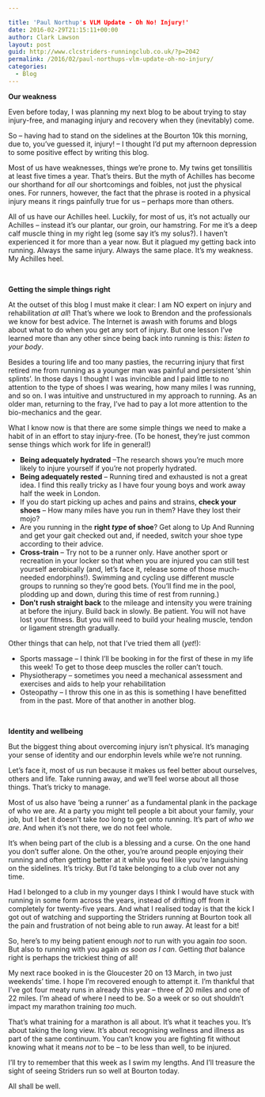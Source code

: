 ```yaml
---

title: 'Paul Northup's VLM Update - Oh No! Injury!'
date: 2016-02-29T21:15:11+00:00
author: Clark Lawson
layout: post
guid: http://www.clcstriders-runningclub.co.uk/?p=2042
permalink: /2016/02/paul-northups-vlm-update-oh-no-injury/
categories:
  - Blog
---
```

**Our weakness**

Even before today, I was planning my next blog to be about trying to stay injury-free, and managing injury and recovery when they (inevitably) come.

So – having had to stand on the sidelines at the Bourton 10k this morning, due to, you’ve guessed it, injury! – I thought I’d put my afternoon depression to some positive effect by writing this blog.

Most of us have weaknesses, things we’re prone to. My twins get tonsillitis at least five times a year. That’s theirs. But the myth of Achilles has become our shorthand for _all_ our shortcomings and foibles, not just the physical ones. For runners, however, the fact that the phrase is rooted in a physical injury means it rings painfully true for us – perhaps more than others.

All of us have our Achilles heel. Luckily, for most of us, it’s not actually our Achilles – instead it’s our plantar, our groin, our hamstring. For me it’s a deep calf muscle thing in my right leg (some say it’s my solus?). I haven’t experienced it for more than a year now. But it plagued my getting back into running. Always the same injury. Always the same place. It’s my weakness. My Achilles heel.

&nbsp;

**Getting the simple things right**

At the outset of this blog I must make it clear: I am NO expert on injury and rehabilitation _at all_! That’s where we look to Brendon and the professionals we know for best advice. The Internet is awash with forums and blogs about what to do when you get any sort of injury. But one lesson I’ve learned more than any other since being back into running is this: _listen to your body_.

Besides a touring life and too many pasties, the recurring injury that first retired me from running as a younger man was painful and persistent ‘shin splints’. In those days I thought I was invincible and I paid little to no attention to the type of shoes I was wearing, how many miles I was running, and so on. I was intuitive and unstructured in my approach to running. As an older man, returning to the fray, I’ve had to pay a lot more attention to the bio-mechanics and the gear.

What I know now is that there are some simple things we need to make a habit of in an effort to stay injury-free. (To be honest, they’re just common sense things which work for life in general!)

  * **Being adequately hydrated** –The research shows you’re much more likely to injure yourself if you’re not properly hydrated.
  * **Being adequately rested** – Running tired and exhausted is not a great idea. I find this really tricky as I have four young boys and work away half the week in London.
  * If you do start picking up aches and pains and strains, **check your shoes** – How many miles have you run in them? Have they lost their mojo?
  * Are you running in the **right _type_ of shoe**? Get along to Up And Running and get your gait checked out and, if needed, switch your shoe type according to their advice.
  * **Cross-train** – Try not to be a runner only. Have another sport or recreation in your locker so that when you are injured you can still test yourself aerobically (and, let’s face it, release some of those much-needed endorphins!). Swimming and cycling use different muscle groups to running so they’re good bets. (You’ll find me in the pool, plodding up and down, during this time of rest from running.)
  * **Don’t rush straight back** to the mileage and intensity you were training at before the injury. Build back in slowly. Be patient. You will not have lost your fitness. But you will need to build your healing muscle, tendon or ligament strength gradually.

Other things that can help, not that I’ve tried them all (_yet_!):

  * Sports massage – I think I’ll be booking in for the first of these in my life this week! To get to those deep muscles the roller can’t touch.
  * Physiotherapy – sometimes you need a mechanical assessment and exercises and aids to help your rehabilitation
  * Osteopathy – I throw this one in as this is something I have benefitted from in the past. More of that another in another blog.

&nbsp;

**Identity and wellbeing**

But the biggest thing about overcoming injury isn’t physical. It’s managing your sense of identity and our endorphin levels while we’re not running.

Let’s face it, most of us run because it makes us feel better about ourselves, others and life. Take running away, and we’ll feel worse about all those things. That’s tricky to manage.

Most of us also have ‘being a runner’ as a fundamental plank in the package of who we are. At a party you might tell people a bit about your family, your job, but I bet it doesn’t take _too_ long to get onto running. It’s part of _who we are_. And when it’s not there, we do not feel whole.

It’s when being part of the club is a blessing and a curse. On the one hand you don’t suffer alone. On the other, you’re around people enjoying their running and often getting better at it while you feel like you’re languishing on the sidelines. It’s tricky. But I’d take belonging to a club over not any time.

Had I belonged to a club in my younger days I think I would have stuck with running in some form across the years, instead of drifting off from it completely for twenty-five years. And what I realised today is that the kick I got out of watching and supporting the Striders running at Bourton took all the pain and frustration of not being able to run away. At least for a bit!

So, here’s to my being patient enough _not_ to run with you again _too_ soon. But also to running with you again _as soon as I can_. Getting _that_ balance right is perhaps the trickiest thing of all!

My next race booked in is the Gloucester 20 on 13 March, in two just weekends’ time. I hope I’m recovered enough to attempt it. I’m thankful that I’ve got four meaty runs in already this year – three of 20 miles and one of 22 miles. I’m ahead of where I need to be. So a week or so out shouldn’t impact my marathon training _too_ much.

That’s what training for a marathon is all about. It’s what it teaches you. It’s about taking the long view. It’s about recognising wellness and illness as part of the same continuum. You can’t know you are fighting fit without knowing what it means _not_ to be – to be less than well, to be injured.

I’ll try to remember that this week as I swim my lengths. And I’ll treasure the sight of seeing Striders run so well at Bourton today.

All shall be well.